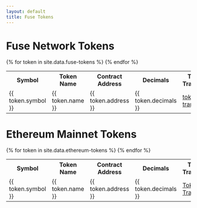 ```yaml
---
layout: default
title: Fuse Tokens
---
```


# Fuse Network Tokens

<table>
  <tbody>
    <tr>
      <th>Symbol</th>
      <th>Token Name</th>
      <th>Contract Address</th>
      <th>Decimals</th>
      <th>Token Transfers</th>
      <th>Transactions</th>
    </tr>
{% for token in site.data.fuse-tokens %}
    <tr>
      <td class="symbol">{{ token.symbol }}</td>
      <td>{{ token.name }}</td>
      <td class="addr">{{ token.address }}</td>
      <td>{{ token.decimals }}</td>
      <td><a href="https://explorer.fuse.io/tokens/{{ token.address }}/token_transfers" target="_blank">token transfers</a></td>
      <td><a href="https://explorer.fuse.io/address/{{ token.address }}/transactions" target="_blank">transactions</a></td>
    </tr>
{% endfor %}
  </tbody>
</table>

# Ethereum Mainnet Tokens

<table>
  <tbody>
    <tr>
      <th>Symbol</th>
      <th>Token Name</th>
      <th>Contract Address</th>     
      <th>Decimals</th>
      <th>Token Transfers</th>
      <th>Transactions</th>
      <th>DEX Trades</th>
    </tr>
{% for token in site.data.ethereum-tokens %}
    <tr>
      <td class="symbol">{{ token.symbol }}</td>
      <td>{{ token.name }}</td>
      <td class="addr">{{ token.address }}</td>
      <td>{{ token.decimals }}</td>
      <td><a href="https://etherscan.io/token/{{ token.address }}" target="_blank">Token Transfers</a></td>
      <td><a href="https://etherscan.io/address/{{ token.address }}" target="_blank">Transactions</a></td>
      <td><a href="https://etherscan.io/token/{{ token.address }}#tokenTrade" target="_blank">DEX Trades</a></td>
    </tr>
{% endfor %}
  </tbody>
</table>
